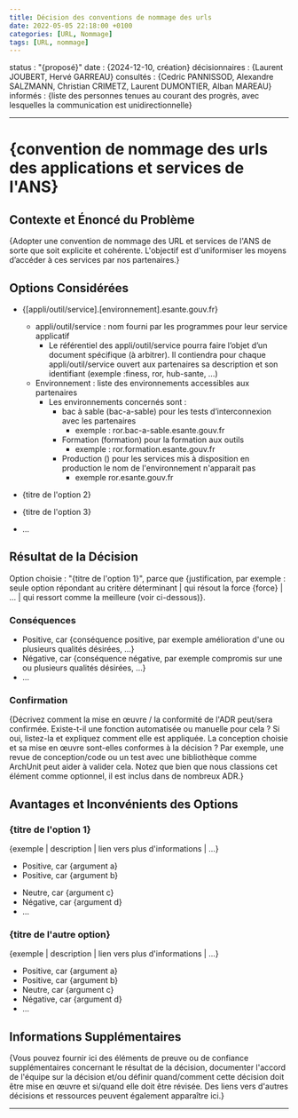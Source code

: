 ```yaml
---
title: Décision des conventions de nommage des urls
date: 2022-05-05 22:18:00 +0100
categories: [URL, Nommage]
tags: [URL, nommage]
---
```


<!-- # Ce sont des éléments de métadonnées optionnels. Vous pouvez les supprimer si vous le souhaitez.
status : "{proposé | rejeté | accepté | obsolète | … | remplacé par ADR-0123}"
date : {AAAA-MM-JJ, date de la dernière mise à jour de la décision}
décisionnaires : {liste de toutes les personnes impliquées dans la prise de décision}
consultés : {liste des personnes dont les opinions sont sollicitées (généralement des experts en la matière) et avec lesquelles il y a une communication bidirectionnelle}
informés : {liste des personnes tenues au courant des progrès, avec lesquelles la communication est unidirectionnelle}
-->
status : "{proposé}"
date : {2024-12-10, création}
décisionnaires : {Laurent JOUBERT, Hervé GARREAU}
consultés : {Cedric PANNISSOD, Alexandre SALZMANN, Christian CRIMETZ, Laurent DUMONTIER, Alban MAREAU}
informés : {liste des personnes tenues au courant des progrès, avec lesquelles la communication est unidirectionnelle}

---

# {convention de nommage des urls des applications et services de l'ANS}

## Contexte et Énoncé du Problème

{Adopter une convention de nommage des URL et services de l'ANS de sorte que soit explicite et cohérente. L'objectif est d'uniformiser les moyens d’accéder à ces services par nos partenaires.}

<!-- Cet élément est optionnel. Vous pouvez le supprimer si vous le souhaitez. -->

## Options Considérées

* {[appli/outil/service].[environnement].esante.gouv.fr} 
    * appli/outil/service : nom fourni par les programmes pour leur service applicatif
        * Le référentiel des appli/outil/service pourra faire l’objet d’un document spécifique (à arbitrer). Il contiendra pour chaque          	appli/outil/service ouvert aux partenaires sa description et son identifiant (exemple :finess, ror, 	hub-sante, …)
    * Environnement : liste des environnements accessibles aux partenaires
        * Les environnements concernés sont : 
            * bac à sable (bac-a-sable) pour les tests d’interconnexion avec les partenaires
                * exemple : ror.bac-a-sable.esante.gouv.fr
            * Formation (formation) pour la formation aux outils
                * exemple : ror.formation.esante.gouv.fr
            * Production () pour les services mis à disposition en production le nom de l'environnement n'apparait pas
                * exemple ror.esante.gouv.fr
        

* {titre de l'option 2}
* {titre de l'option 3}
* … <!-- le nombre d'options peut varier -->

## Résultat de la Décision

Option choisie : "{titre de l'option 1}", parce que {justification, par exemple : seule option répondant au critère déterminant | qui résout la force {force} | … | qui ressort comme la meilleure (voir ci-dessous)}.

<!-- Cet élément est optionnel. Vous pouvez le supprimer si vous le souhaitez. -->
### Conséquences

* Positive, car {conséquence positive, par exemple amélioration d'une ou plusieurs qualités désirées, …}
* Négative, car {conséquence négative, par exemple compromis sur une ou plusieurs qualités désirées, …}
* … <!-- le nombre de conséquences peut varier -->

<!-- Cet élément est optionnel. Vous pouvez le supprimer si vous le souhaitez. -->
### Confirmation

{Décrivez comment la mise en œuvre / la conformité de l'ADR peut/sera confirmée. Existe-t-il une fonction automatisée ou manuelle pour cela ? Si oui, listez-la et expliquez comment elle est appliquée. La conception choisie et sa mise en œuvre sont-elles conformes à la décision ? Par exemple, une revue de conception/code ou un test avec une bibliothèque comme ArchUnit peut aider à valider cela. Notez que bien que nous classions cet élément comme optionnel, il est inclus dans de nombreux ADR.}

<!-- Cet élément est optionnel. Vous pouvez le supprimer si vous le souhaitez. -->
## Avantages et Inconvénients des Options

### {titre de l'option 1}

<!-- Cet élément est optionnel. Vous pouvez le supprimer si vous le souhaitez. -->
{exemple | description | lien vers plus d'informations | …}

* Positive, car {argument a}
* Positive, car {argument b}
<!-- utilisez "neutre" si l'argument n'est ni positif ni négatif -->
* Neutre, car {argument c}
* Négative, car {argument d}
* … <!-- le nombre d'avantages et d'inconvénients peut varier -->

### {titre de l'autre option}

{exemple | description | lien vers plus d'informations | …}

* Positive, car {argument a}
* Positive, car {argument b}
* Neutre, car {argument c}
* Négative, car {argument d}
* …

<!-- Cet élément est optionnel. Vous pouvez le supprimer si vous le souhaitez. -->
## Informations Supplémentaires

{Vous pouvez fournir ici des éléments de preuve ou de confiance supplémentaires concernant le résultat de la décision, documenter l'accord de l'équipe sur la décision et/ou définir quand/comment cette décision doit être mise en œuvre et si/quand elle doit être révisée. Des liens vers d'autres décisions et ressources peuvent également apparaître ici.} 

---